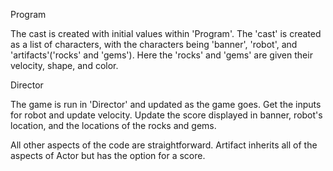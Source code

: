 Program

The cast is created with initial values within 'Program'. The 'cast' is created as a list of characters, with the 
characters being 'banner', 'robot', and 'artifacts'('rocks' and 'gems'). Here the 'rocks' and 'gems' are given 
their velocity, shape, and color.

Director

The game is run in 'Director' and updated as the game goes. Get the inputs for robot and update velocity.
Update the score displayed in banner, robot's location, and the locations of the rocks and gems.  

All other aspects of the code are straightforward. Artifact inherits all of the aspects of Actor but has the option for a score.

